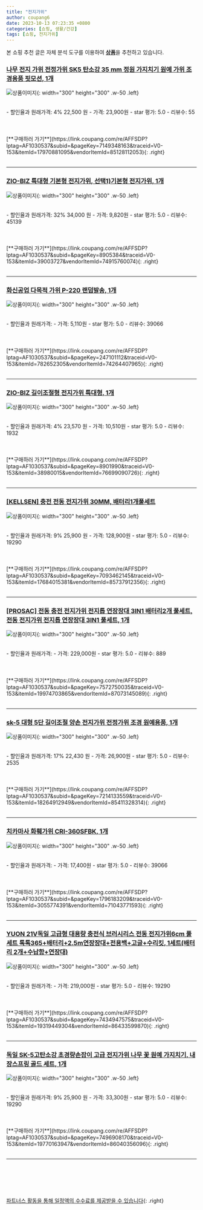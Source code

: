 ```yaml
---
title: "전지가위"
author: coupang6
date: 2023-10-13 07:23:35 +0800
categories: [쇼핑, 생활/건강]
tags: [쇼핑, 전지가위]
---
```


본 쇼핑 추천 글은 자체 분석 도구를 이용하여 [**상품**](https://link.coupang.com/a/bao1ui)을 추천하고 있습니다.

### [나무 전지 가위 전정가위 SK5 탄소강 35 mm 정원 가지치기 원예 가위 조경용품 핏모션, 1개](https://link.coupang.com/re/AFFSDP?lptag=AF1030537&subid=&pageKey=7149348163&traceid=V0-153&itemId=17970881095&vendorItemId=85128112053)

![상품이미지](https://thumbnail9.coupangcdn.com/thumbnails/remote/230x230ex/image/vendor_inventory/492a/2bcf3d361d197ff9e1570f1fcf60847373b0a78f56715b182b0346d6542d.png){: width="300" height="300" .w-50 .left}


<br>
- 할인율과 원래가격: 4%  22,500   원
- 가격: 23,900원
- star 평가: 5.0
- 리뷰수: 55
<br>
<br>
<br>
<br>
[**구매하러 가기**](https://link.coupang.com/re/AFFSDP?lptag=AF1030537&subid=&pageKey=7149348163&traceid=V0-153&itemId=17970881095&vendorItemId=85128112053){: .right}
<br>
<br>

---

### [ZIO-BIZ 특대형 기본형 전지가위, 선택1)기본형 전지가위, 1개](https://link.coupang.com/re/AFFSDP?lptag=AF1030537&subid=&pageKey=8905384&traceid=V0-153&itemId=39003727&vendorItemId=74915760074)

![상품이미지](https://thumbnail6.coupangcdn.com/thumbnails/remote/230x230ex/image/retail/images/2021/04/05/11/2/6d712d62-b42f-466b-b3ce-eac7102b5d36.jpg){: width="300" height="300" .w-50 .left}


<br>
- 할인율과 원래가격: 32%  34,000   원
- 가격: 9,820원
- star 평가: 5.0
- 리뷰수: 45139
<br>
<br>
<br>
<br>
[**구매하러 가기**](https://link.coupang.com/re/AFFSDP?lptag=AF1030537&subid=&pageKey=8905384&traceid=V0-153&itemId=39003727&vendorItemId=74915760074){: .right}
<br>
<br>

---

### [화신공업 다목적 가위 P-220 랜덤발송, 1개](https://link.coupang.com/re/AFFSDP?lptag=AF1030537&subid=&pageKey=247101112&traceid=V0-153&itemId=782652305&vendorItemId=74264407965)

![상품이미지](https://thumbnail7.coupangcdn.com/thumbnails/remote/230x230ex/image/rs_quotation_api/naxqmpxs/1fa7f2352c8743b493e7f21ab1c009ce.jpg){: width="300" height="300" .w-50 .left}


<br>
- 할인율과 원래가격: 
- 가격: 5,110원
- star 평가: 5.0
- 리뷰수: 39066
<br>
<br>
<br>
<br>
[**구매하러 가기**](https://link.coupang.com/re/AFFSDP?lptag=AF1030537&subid=&pageKey=247101112&traceid=V0-153&itemId=782652305&vendorItemId=74264407965){: .right}
<br>
<br>

---

### [ZIO-BIZ 길이조절형 전지가위 특대형, 1개](https://link.coupang.com/re/AFFSDP?lptag=AF1030537&subid=&pageKey=8901990&traceid=V0-153&itemId=38980015&vendorItemId=76699090726)

![상품이미지](https://thumbnail6.coupangcdn.com/thumbnails/remote/230x230ex/image/rs_quotation_api/dub9db9v/b2b7a7cc60164fe2b29695e60f0f1c3e.jpg){: width="300" height="300" .w-50 .left}


<br>
- 할인율과 원래가격: 4%  23,570   원
- 가격: 10,510원
- star 평가: 5.0
- 리뷰수: 1932
<br>
<br>
<br>
<br>
[**구매하러 가기**](https://link.coupang.com/re/AFFSDP?lptag=AF1030537&subid=&pageKey=8901990&traceid=V0-153&itemId=38980015&vendorItemId=76699090726){: .right}
<br>
<br>

---

### [[KELLSEN] 충전 전동 전지가위 30MM, 배터리1개풀세트](https://link.coupang.com/re/AFFSDP?lptag=AF1030537&subid=&pageKey=7093462145&traceid=V0-153&itemId=17684015381&vendorItemId=85737912356)

![상품이미지](https://thumbnail8.coupangcdn.com/thumbnails/remote/230x230ex/image/vendor_inventory/1fe2/4efc7ab455bdff46a41e75f7af32972663a79867ad83bd043b34888f8cab.jpg){: width="300" height="300" .w-50 .left}


<br>
- 할인율과 원래가격: 9%  25,900   원
- 가격: 128,900원
- star 평가: 5.0
- 리뷰수: 19290
<br>
<br>
<br>
<br>
[**구매하러 가기**](https://link.coupang.com/re/AFFSDP?lptag=AF1030537&subid=&pageKey=7093462145&traceid=V0-153&itemId=17684015381&vendorItemId=85737912356){: .right}
<br>
<br>

---

### [[PROSAC] 전동 충전 전지가위 전지톱 연장장대 3IN1 배터리2개 풀세트, 전동 전지가위 전지톱 연장장대 3IN1 풀세트, 1개](https://link.coupang.com/re/AFFSDP?lptag=AF1030537&subid=&pageKey=7572750035&traceid=V0-153&itemId=19974703865&vendorItemId=87073145089)

![상품이미지](https://thumbnail9.coupangcdn.com/thumbnails/remote/230x230ex/image/vendor_inventory/8447/2e3d8d3ecd87638a016940951571d6e33949468ac8e2a75e28807cd00c67.jpg){: width="300" height="300" .w-50 .left}


<br>
- 할인율과 원래가격: 
- 가격: 229,000원
- star 평가: 5.0
- 리뷰수: 889
<br>
<br>
<br>
<br>
[**구매하러 가기**](https://link.coupang.com/re/AFFSDP?lptag=AF1030537&subid=&pageKey=7572750035&traceid=V0-153&itemId=19974703865&vendorItemId=87073145089){: .right}
<br>
<br>

---

### [sk-5 대형 5단 길이조절 양손 전지가위 전정가위 조경 원예용품, 1개](https://link.coupang.com/re/AFFSDP?lptag=AF1030537&subid=&pageKey=7214133559&traceid=V0-153&itemId=18264912949&vendorItemId=85411328314)

![상품이미지](https://thumbnail8.coupangcdn.com/thumbnails/remote/230x230ex/image/vendor_inventory/34a4/391ed1a10d0692a87ced50b8e9ccbab933b4a0aca55a2fd254acbe8509aa.jpg){: width="300" height="300" .w-50 .left}


<br>
- 할인율과 원래가격: 17%  22,430   원
- 가격: 26,900원
- star 평가: 5.0
- 리뷰수: 2535
<br>
<br>
<br>
<br>
[**구매하러 가기**](https://link.coupang.com/re/AFFSDP?lptag=AF1030537&subid=&pageKey=7214133559&traceid=V0-153&itemId=18264912949&vendorItemId=85411328314){: .right}
<br>
<br>

---

### [치카마사 화훼가위 CRI-360SFBK, 1개](https://link.coupang.com/re/AFFSDP?lptag=AF1030537&subid=&pageKey=1796183209&traceid=V0-153&itemId=3055774391&vendorItemId=71043771593)

![상품이미지](https://thumbnail10.coupangcdn.com/thumbnails/remote/230x230ex/image/retail/images/2020/07/08/11/8/1cad753d-c245-45e6-8ff3-6374514a8df9.jpg){: width="300" height="300" .w-50 .left}


<br>
- 할인율과 원래가격: 
- 가격: 17,400원
- star 평가: 5.0
- 리뷰수: 39066
<br>
<br>
<br>
<br>
[**구매하러 가기**](https://link.coupang.com/re/AFFSDP?lptag=AF1030537&subid=&pageKey=1796183209&traceid=V0-153&itemId=3055774391&vendorItemId=71043771593){: .right}
<br>
<br>

---

### [YUON 21V독일 고급형 대용량 충전식 브러시리스 전동 전지가위6cm 풀세트 톡톡365+배터리+2.5m연장장대+전용백+고글+수리킷, 1세트(배터리 2개+수납함+연장대)](https://link.coupang.com/re/AFFSDP?lptag=AF1030537&subid=&pageKey=7434947575&traceid=V0-153&itemId=19319449304&vendorItemId=86433599870)

![상품이미지](https://thumbnail9.coupangcdn.com/thumbnails/remote/230x230ex/image/vendor_inventory/59e2/c2a3b95dbb4d7af0a7d0a805366caada16f545a77a1d2ea2c6db7af5880a.jpg){: width="300" height="300" .w-50 .left}


<br>
- 할인율과 원래가격: 
- 가격: 219,000원
- star 평가: 5.0
- 리뷰수: 19290
<br>
<br>
<br>
<br>
[**구매하러 가기**](https://link.coupang.com/re/AFFSDP?lptag=AF1030537&subid=&pageKey=7434947575&traceid=V0-153&itemId=19319449304&vendorItemId=86433599870){: .right}
<br>
<br>

---

### [독일 SK-5고탄소강 초경량손잡이 고급 전지가위 나무 꽃 원예 가지치기, 내장스프링 골드 세트, 1개](https://link.coupang.com/re/AFFSDP?lptag=AF1030537&subid=&pageKey=7496908170&traceid=V0-153&itemId=19770163947&vendorItemId=86040356096)

![상품이미지](https://thumbnail10.coupangcdn.com/thumbnails/remote/230x230ex/image/vendor_inventory/8b70/7ccc2432dbb77b68116419fbd7e9cf487955c1ede9212cb3bc87bab14dcb.jpg){: width="300" height="300" .w-50 .left}


<br>
- 할인율과 원래가격: 9%  25,900   원
- 가격: 33,300원
- star 평가: 5.0
- 리뷰수: 19290
<br>
<br>
<br>
<br>
[**구매하러 가기**](https://link.coupang.com/re/AFFSDP?lptag=AF1030537&subid=&pageKey=7496908170&traceid=V0-153&itemId=19770163947&vendorItemId=86040356096){: .right}
<br>
<br>

---
<br><br><br><br><br> [파트너스 활동을 통해 일정액의 수수료를 제공받을 수 있습니다](https://link.coupang.com/a/bao1ui){: .right}